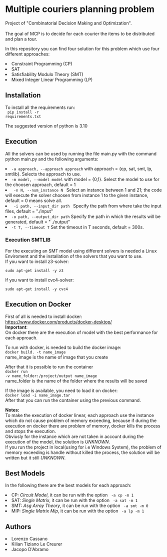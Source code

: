 # Multiple couriers planning problem
Project of "Combinatorial Decision Making and Optimization".
<br><br>
The goal of MCP is to decide for each courier the items
to be distributed and plan a tour.

In this repository you can find four solution for this problem which use four different approaches:
<li> Constraint Programming (CP)
<li> SAT 
<li> Satisfiability Modulo Theory (SMT)
<li>Mixed Integer Linear Programming (LP)

## Installation
To install all the requirements run: <br>
<code> pip install -r requirements.txt </code>

The suggested version of python is 3.10

## Execution
All the solvers can be used by running the file main.py with the command python main.py and the following arguments:

<li> <code>-a approach, --approach approach</code> with approach = {cp, sat, smt, lp, smtlib}. Selects the approach to use. 
<li> <code>-m model, --model model</code> with model = {0,1}. Select the model to use for the choosen approach, default = 1
<li><code> -n N, --num_instance N </code> Select an instance between 1 and 21; the code will execute the solver choosen from instance 1 to the given instance,
default = 0 means solve all.

<li> <code> -i path, --input_dir path </code> Specify the path from where take the input files, default = "./input"

<li> <code>-o path, --output_dir path</code> Specify the path in which the results will be generated, default = " ./output"

<li><code>-t T, --timeout T</code> Set the timeout in T seconds, default = 300s.

### Execution SMTLIB
For the executing an SMT model using different solvers is needed a Linux Enviroment and the installation of the solvers that you want to use.<br>
If you want to install z3-solver:<br>

<code>sudo apt-get install -y z3</code> <br>

If you want to install cvc4-solver: <br>

<code>sudo apt-get install -y cvc4</code> <br>

## Execution on Docker
First of all is needed to install docker: https://www.docker.com/products/docker-desktop/ <br>
**Important**: <br>
On docker there are the execution of model with the best performance for each approach.<br>

To run with docker, is needed to build the docker image: <br>
<code>docker build. -t name_image</code> <br>
name_image is the name of image that you create
<br>

After that it is possible to run the container <br>
<code>docker run -v name_folder:/project/output name_image </code> <br>
name_folder is the name of the folder where the results will be saved<br>

If the image is available, you need to load it on docker:<br>
<code>docker load -i name_image.tar</code> <br>
After that you can run the container using the previous command.

**Notes:**<br> 
To make the execution of docker linear, each approach use the instance which do not cause problem of memory exceeding, because if during the execution on docker there are problem of memory, docker kills the process and stops the execution. <br>
Obviusly for the instance which are not taken in account during the execution of the model, the solution is _UNKNOWN_.<br>
If you run the project in local(using for i.e Windows System), the problem of memory exceeding is handle without killed the process, the solution will be written but it still _UNKNOWN_.

## Best Models
In the following there are the best models for each approach:
<li> CP: <i>Circuit Model</i>, it can be run with the option <code> -a cp -m 1</code>
<li> SAT: <i>Single Matrix</i>, it can be run with the option <code> -a sat -m 1</code>
<li> SMT: <i>Asg Array Theory</i>, it can be run with the option <code> -a smt -m 0</code>
<li> MIP: <i>Single Matrix Mip</i>, it can be run with the option <code> -a lp -m 1</code>

## Authors
<li> Lorenzo Cassano
<li> Kilian Tiziano Le Creurer
<li> Jacopo D'Abramo
